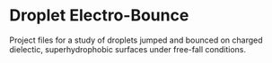 # Droplet Electro-Bounce
Project files for a study of droplets jumped and bounced on charged dielectic, superhydrophobic surfaces under free-fall conditions.
